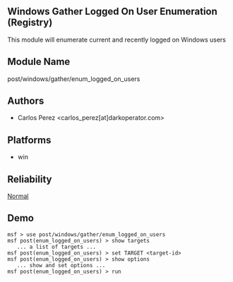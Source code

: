 ## Windows Gather Logged On User Enumeration (Registry)

This module will enumerate current and recently logged on 
Windows users


## Module Name
post/windows/gather/enum_logged_on_users

## Authors
* Carlos Perez <carlos_perez[at]darkoperator.com>





## Platforms
* win

## Reliability
[Normal](https://github.com/rapid7/metasploit-framework/wiki/Exploit-Ranking)

## Demo

```
msf > use post/windows/gather/enum_logged_on_users
msf post(enum_logged_on_users) > show targets
   ... a list of targets ...
msf post(enum_logged_on_users) > set TARGET <target-id>
msf post(enum_logged_on_users) > show options
   ... show and set options ...
msf post(enum_logged_on_users) > run
```
    
    